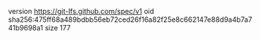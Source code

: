 version https://git-lfs.github.com/spec/v1
oid sha256:475ff68a489bdbb56eb72ced26f16a82f25e8c662147e88d9a4b7a741b9698a1
size 177
